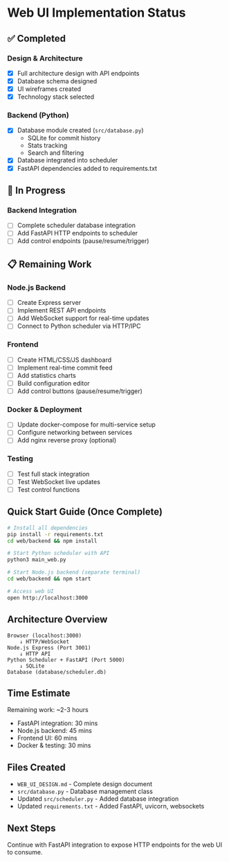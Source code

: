 # Web UI Implementation Status

## ✅ Completed

### Design & Architecture
- [x] Full architecture design with API endpoints
- [x] Database schema designed
- [x] UI wireframes created
- [x] Technology stack selected

### Backend (Python)
- [x] Database module created (`src/database.py`)
  - SQLite for commit history
  - Stats tracking
  - Search and filtering
- [x] Database integrated into scheduler
- [x] FastAPI dependencies added to requirements.txt

## 🚧 In Progress

### Backend Integration
- [ ] Complete scheduler database integration
- [ ] Add FastAPI HTTP endpoints to scheduler
- [ ] Add control endpoints (pause/resume/trigger)

## 📋 Remaining Work

### Node.js Backend
- [ ] Create Express server
- [ ] Implement REST API endpoints
- [ ] Add WebSocket support for real-time updates
- [ ] Connect to Python scheduler via HTTP/IPC

### Frontend
- [ ] Create HTML/CSS/JS dashboard
- [ ] Implement real-time commit feed
- [ ] Add statistics charts
- [ ] Build configuration editor
- [ ] Add control buttons (pause/resume/trigger)

### Docker & Deployment
- [ ] Update docker-compose for multi-service setup
- [ ] Configure networking between services
- [ ] Add nginx reverse proxy (optional)

### Testing
- [ ] Test full stack integration
- [ ] Test WebSocket live updates
- [ ] Test control functions

## Quick Start Guide (Once Complete)

```bash
# Install all dependencies
pip install -r requirements.txt
cd web/backend && npm install

# Start Python scheduler with API
python3 main_web.py

# Start Node.js backend (separate terminal)
cd web/backend && npm start

# Access web UI
open http://localhost:3000
```

## Architecture Overview

```
Browser (localhost:3000)
    ↓ HTTP/WebSocket
Node.js Express (Port 3001)
    ↓ HTTP API
Python Scheduler + FastAPI (Port 5000)
    ↓ SQLite
Database (database/scheduler.db)
```

## Time Estimate

Remaining work: ~2-3 hours
- FastAPI integration: 30 mins
- Node.js backend: 45 mins
- Frontend UI: 60 mins
- Docker & testing: 30 mins

## Files Created

- `WEB_UI_DESIGN.md` - Complete design document
- `src/database.py` - Database management class
- Updated `src/scheduler.py` - Added database integration
- Updated `requirements.txt` - Added FastAPI, uvicorn, websockets

## Next Steps

Continue with FastAPI integration to expose HTTP endpoints for the web UI to consume.
